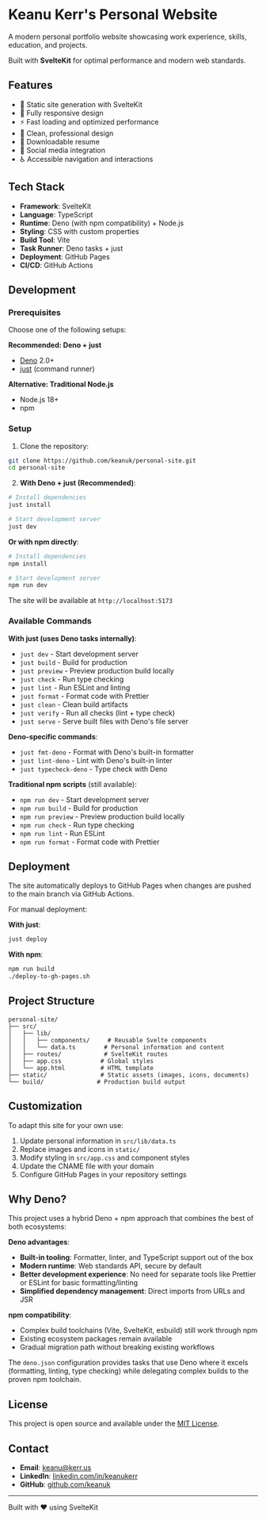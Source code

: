# Keanu Kerr's Personal Website

A modern personal portfolio website showcasing work experience, skills, education, and projects.

Built with **SvelteKit** for optimal performance and modern web standards.

## Features

- 🚀 Static site generation with SvelteKit
- 📱 Fully responsive design
- ⚡ Fast loading and optimized performance
- 🎨 Clean, professional design
- 📄 Downloadable resume
- 🔗 Social media integration
- ♿ Accessible navigation and interactions

## Tech Stack

- **Framework**: SvelteKit
- **Language**: TypeScript
- **Runtime**: Deno (with npm compatibility) + Node.js
- **Styling**: CSS with custom properties
- **Build Tool**: Vite
- **Task Runner**: Deno tasks + just
- **Deployment**: GitHub Pages
- **CI/CD**: GitHub Actions

## Development

### Prerequisites

Choose one of the following setups:

**Recommended: Deno + just**
- [Deno](https://deno.land/) 2.0+
- [just](https://github.com/casey/just) (command runner)

**Alternative: Traditional Node.js**
- Node.js 18+
- npm

### Setup

1. Clone the repository:

```bash
git clone https://github.com/keanuk/personal-site.git
cd personal-site
```

2. **With Deno + just (Recommended)**:

```bash
# Install dependencies
just install

# Start development server
just dev
```

**Or with npm directly**:

```bash
# Install dependencies
npm install

# Start development server
npm run dev
```

The site will be available at `http://localhost:5173`

### Available Commands

**With just (uses Deno tasks internally)**:

- `just dev` - Start development server
- `just build` - Build for production
- `just preview` - Preview production build locally
- `just check` - Run type checking
- `just lint` - Run ESLint and linting
- `just format` - Format code with Prettier
- `just clean` - Clean build artifacts
- `just verify` - Run all checks (lint + type check)
- `just serve` - Serve built files with Deno's file server

**Deno-specific commands**:

- `just fmt-deno` - Format with Deno's built-in formatter
- `just lint-deno` - Lint with Deno's built-in linter
- `just typecheck-deno` - Type check with Deno

**Traditional npm scripts** (still available):

- `npm run dev` - Start development server
- `npm run build` - Build for production
- `npm run preview` - Preview production build locally
- `npm run check` - Run type checking
- `npm run lint` - Run ESLint
- `npm run format` - Format code with Prettier

## Deployment

The site automatically deploys to GitHub Pages when changes are pushed to the main branch via GitHub Actions.

For manual deployment:

**With just**:
```bash
just deploy
```

**With npm**:
```bash
npm run build
./deploy-to-gh-pages.sh
```

## Project Structure

```
personal-site/
├── src/
│   ├── lib/
│   │   ├── components/     # Reusable Svelte components
│   │   └── data.ts        # Personal information and content
│   ├── routes/            # SvelteKit routes
│   ├── app.css           # Global styles
│   └── app.html          # HTML template
├── static/               # Static assets (images, icons, documents)
└── build/               # Production build output
```

## Customization

To adapt this site for your own use:

1. Update personal information in `src/lib/data.ts`
2. Replace images and icons in `static/`
3. Modify styling in `src/app.css` and component styles
4. Update the CNAME file with your domain
5. Configure GitHub Pages in your repository settings

## Why Deno?

This project uses a hybrid Deno + npm approach that combines the best of both ecosystems:

**Deno advantages**:
- **Built-in tooling**: Formatter, linter, and TypeScript support out of the box
- **Modern runtime**: Web standards API, secure by default
- **Better development experience**: No need for separate tools like Prettier or ESLint for basic formatting/linting
- **Simplified dependency management**: Direct imports from URLs and JSR

**npm compatibility**: 
- Complex build toolchains (Vite, SvelteKit, esbuild) still work through npm
- Existing ecosystem packages remain available
- Gradual migration path without breaking existing workflows

The `deno.json` configuration provides tasks that use Deno where it excels (formatting, linting, type checking) while delegating complex builds to the proven npm toolchain.

## License

This project is open source and available under the [MIT License](LICENSE).

## Contact

- **Email**: keanu@kerr.us
- **LinkedIn**: [linkedin.com/in/keanukerr](https://www.linkedin.com/in/keanukerr/)
- **GitHub**: [github.com/keanuk](https://github.com/keanuk)

---

Built with ❤️ using SvelteKit
